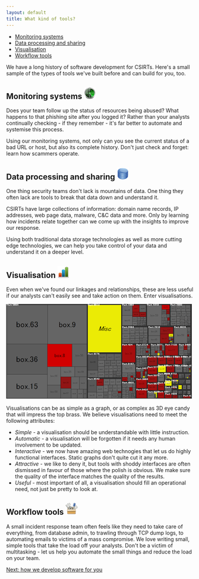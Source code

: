 ```yaml
---
layout: default
title: What kind of tools?
---
```

<p id="toc">
    <ul>
        <li><a href="#monitoring_systems">Monitoring systems</a></li>
        <li><a href="#data_processing_and_sharing">Data processing and sharing</a></li>
        <li><a href="#visualisation">Visualisation</a></li>
        <li><a href="#workflow_tools">Workflow tools</a></li>
    </ul>
</p>


We have a long history of software development for CSIRTs. Here's a small sample of the types of tools we've built before and can build for you, too.

## Monitoring systems <img src="/img/head_icons/radar.png" />

Does your team follow up the status of resources being abused? What happens to that phishing site after you logged it?  Rather than your analysts continually checking - if they remember - it's far better to automate and systemise this process.

Using our monitoring systems, not only can you see the current status of a bad URL or host, but also its complete history. Don't just check and forget: learn how scammers operate.

## Data processing and sharing <img src="/img/head_icons/database.png" />

One thing security teams don't lack is mountains of data. One thing they often lack are tools to break that data down and understand it.

CSIRTs have large collections of information: domain name records, IP addresses, web page data, malware, C&C data and more.  Only by learning how incidents relate together can we come up with the insights to improve our response.

Using both traditional data storage technologies as well as more cutting edge technologies, we can help you take control of your data and understand it on a deeper level.

## Visualisation <img src="/img/head_icons/graph.png" />

Even when we've found our linkages and relationships, these are less useful if our analysts can't easily see and take action on them. Enter visualisations.

<p><img src="/img/treemap.png" /></p>

Visualisations can be as simple as a graph, or as complex as 3D eye candy that will impress the top brass.  We believe visualisations need to meet the following attributes:

* *Simple* - a visualisation should be understandable with little instruction.
* *Automatic* - a visualisation will be forgotten if it needs any human involvement to be updated.
* *Interactive* - we now have amazing web technogies that let us do highly functional interfaces. Static graphs don't quite cut it any more.
* *Attractive* - we like to deny it, but tools with shoddy interfaces are often dismissed in favour of those where the polish is obvious. We make sure the quality of the interface matches the quality of the results.
* *Useful* - most important of all, a visualisation should fill an operational need, not just be pretty to look at.

## Workflow tools <img src="/img/head_icons/tools.png" />

A small incident response team often feels like they need to take care of everything, from database admin, to trawling through TCP dump logs, to automating emails to victims of a mass compromise. We love writing small, simple tools that take the load off your analysts.  Don't be a victim of multitasking - let us help you automate the small things and reduce the load on your team.

<p><a href="/development/">Next: how we develop software for you</a></p>
